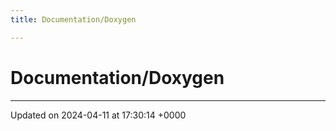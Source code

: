 ```yaml
---
title: Documentation/Doxygen

---
```


# Documentation/Doxygen








-------------------------------

Updated on 2024-04-11 at 17:30:14 +0000
